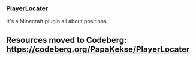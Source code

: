 ### PlayerLocater
It's a Minecraft plugin all about positions.

## Resources moved to Codeberg: https://codeberg.org/PapaKekse/PlayerLocater
